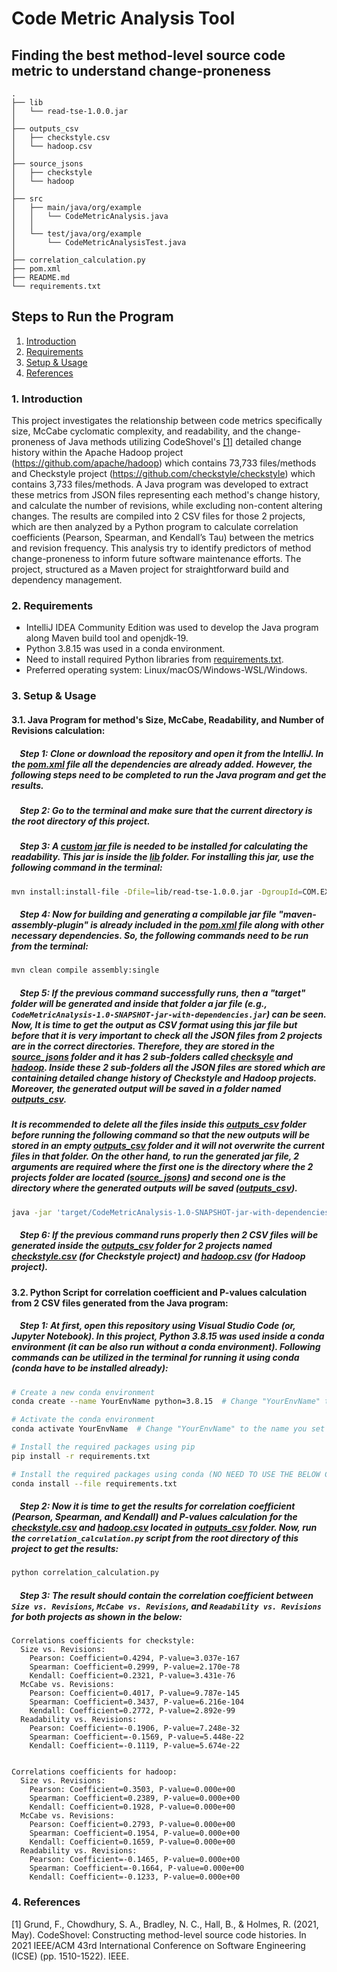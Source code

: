 
# Code Metric Analysis Tool
## Finding the best method-level source code metric to understand change-proneness

```
.
├── lib
│   └── read-tse-1.0.0.jar
│
├── outputs_csv
│   ├── checkstyle.csv
│   └── hadoop.csv
│
├── source_jsons
│   ├── checkstyle
│   └── hadoop
│
├── src
│   ├── main/java/org/example
│   │   └── CodeMetricAnalysis.java
│   │
│   └── test/java/org/example
│       └── CodeMetricAnalysisTest.java
│
├── correlation_calculation.py
├── pom.xml
├── README.md
└── requirements.txt
```

## Steps to Run the Program
  1. [Introduction](#1-introduction)
  2. [Requirements](#2-requirements)
  3. [Setup \& Usage](#3-setup--usage)
  4. [References](#4-references)


### 1. Introduction

This project investigates the relationship between code metrics specifically size, McCabe cyclomatic complexity, and readability, and the change-proneness of Java methods utilizing CodeShovel's [[1]](#ref1) detailed change history within the Apache Hadoop project (https://github.com/apache/hadoop) which contains 73,733 files/methods and Checkstyle project (https://github.com/checkstyle/checkstyle) which contains 3,733 files/methods. A Java program was developed to extract these metrics from JSON files representing each method's change history, and calculate the number of revisions, while excluding non-content altering changes. The results are compiled into 2 CSV files for those 2 projects, which are then analyzed by a Python program to calculate correlation coefficients (Pearson, Spearman, and Kendall’s Tau) between the metrics and revision frequency. This analysis try to identify predictors of method change-proneness to inform future software maintenance efforts. The project, structured as a Maven project for straightforward build and dependency management.


### 2. Requirements

- IntelliJ IDEA Community Edition was used to develop the Java program along Maven build tool and openjdk-19.
- Python 3.8.15 was used in a conda environment.
- Need to install required Python libraries from [requirements.txt](requirements.txt).
- Preferred operating system: Linux/macOS/Windows-WSL/Windows.


### 3. Setup & Usage
#### 3.1. Java Program for method's Size, McCabe, Readability, and Number of Revisions calculation:

##### **&nbsp;&nbsp;&nbsp;&nbsp;Step 1:** *Clone or download the repository and open it from the IntelliJ. In the [pom.xml](pom.xml) file all the dependencies are already added. However, the following steps need to be completed to run the Java program and get the results.*

##### **&nbsp;&nbsp;&nbsp;&nbsp;Step 2:** *Go to the terminal and make sure that the current directory is the root directory of this project.*

##### **&nbsp;&nbsp;&nbsp;&nbsp;Step 3:** *A [custom jar](lib/read-tse-1.0.0.jar) file is needed to be installed for calculating the readability. This jar is inside the [lib](lib) folder. For installing this jar, use the following command in the terminal:*

```bash
mvn install:install-file -Dfile=lib/read-tse-1.0.0.jar -DgroupId=COM.EXAMPLE.ALLSMALL -DartifactId=read-tse -Dversion=1.0.0 -Dpackaging=jar
```

##### **&nbsp;&nbsp;&nbsp;&nbsp;Step 4:** *Now for building and generating a compilable jar file "maven-assembly-plugin" is already included in the [pom.xml](pom.xml) file along with other necessary dependencies. So, the following commands need to be run from the terminal:*

```bash
mvn clean compile assembly:single
```

##### **&nbsp;&nbsp;&nbsp;&nbsp;Step 5:** *If the previous command successfully runs, then a "target" folder will be generated and inside that folder a jar file (e.g., `CodeMetricAnalysis-1.0-SNAPSHOT-jar-with-dependencies.jar`) can be seen. Now, It is time to get the output as CSV format using this jar file but before that it is very important to check all the JSON files from 2 projects are in the correct directories. Therefore, they are stored in the [source_jsons](source_jsons) folder and it has 2 sub-folders called [checksyle](source_jsons/checkstyle) and [hadoop](source_jsons/hadoop). Inside these 2 sub-folders all the JSON files are stored which are containing detailed change history of Checkstyle and Hadoop projects. Moreover, the generated output will be saved in a folder named [outputs_csv](outputs_csv).*

##### ***It is recommended to delete all the files inside this [outputs_csv](outputs_csv) folder before running the following command so that the new outputs will be stored in an empty [outputs_csv](outputs_csv) folder and it will not overwrite the current files in that folder. On the other hand, to run the generated jar file, 2 arguments are required where the first one is the directory where the 2 projects folder are located ([source_jsons](source_jsons)) and second one is the directory where the generated outputs will be saved ([outputs_csv](outputs_csv)).***

```bash
java -jar 'target/CodeMetricAnalysis-1.0-SNAPSHOT-jar-with-dependencies.jar' 'source_jsons' 'outputs_csv'
```

##### **&nbsp;&nbsp;&nbsp;&nbsp;Step 6:** *If the previous command runs properly then 2 CSV files will be generated inside the [outputs_csv](outputs_csv) folder for 2 projects named [checkstyle.csv](outputs_csv/checkstyle.csv) (for Checkstyle project) and [hadoop.csv](outputs_csv/hadoop.csv) (for Hadoop project).*


#### 3.2. Python Script for correlation coefficient and P-values calculation from 2 CSV files generated from the Java program:

##### **&nbsp;&nbsp;&nbsp;&nbsp;Step 1:** *At first, open this repository using Visual Studio Code (or, Jupyter Notebook). In this project, Python 3.8.15 was used inside a conda environment (it can be also run without a conda environment). Following commands can be utilized in the terminal for running it using conda (conda have to be installed already):*

```bash
# Create a new conda environment
conda create --name YourEnvName python=3.8.15  # Change "YourEnvName" to your desired conda environment name.

# Activate the conda environment
conda activate YourEnvName  # Change "YourEnvName" to the name you set in the previous command.

# Install the required packages using pip
pip install -r requirements.txt

# Install the required packages using conda (NO NEED TO USE THE BELOW COMMAND IF THE PREVIOUS COMMAND INSTALLS EVERYTHING PROPERLY)
conda install --file requirements.txt
```

##### **&nbsp;&nbsp;&nbsp;&nbsp;Step 2:** *Now it is time to get the results for correlation coefficient (Pearson, Spearman, and Kendall) and P-values calculation for the [checkstyle.csv](outputs_csv/checkstyle.csv) and [hadoop.csv](outputs_csv/hadoop.csv) located in [outputs_csv](outputs_csv) folder. Now, run the `correlation_calculation.py` script from the root directory of this project to get the results:*

```bash
python correlation_calculation.py
```

##### **&nbsp;&nbsp;&nbsp;&nbsp;Step 3:** *The result should contain the correlation coefficient between `Size vs. Revisions`, `McCabe vs. Revisions`, and `Readability vs. Revisions` for both projects as shown in the below:*

```
Correlations coefficients for checkstyle:
  Size vs. Revisions:
    Pearson: Coefficient=0.4294, P-value=3.037e-167
    Spearman: Coefficient=0.2999, P-value=2.170e-78
    Kendall: Coefficient=0.2321, P-value=3.431e-76
  McCabe vs. Revisions:
    Pearson: Coefficient=0.4017, P-value=9.787e-145
    Spearman: Coefficient=0.3437, P-value=6.216e-104
    Kendall: Coefficient=0.2772, P-value=2.892e-99
  Readability vs. Revisions:
    Pearson: Coefficient=-0.1906, P-value=7.248e-32
    Spearman: Coefficient=-0.1569, P-value=5.448e-22
    Kendall: Coefficient=-0.1119, P-value=5.674e-22


Correlations coefficients for hadoop:
  Size vs. Revisions:
    Pearson: Coefficient=0.3503, P-value=0.000e+00
    Spearman: Coefficient=0.2389, P-value=0.000e+00
    Kendall: Coefficient=0.1928, P-value=0.000e+00
  McCabe vs. Revisions:
    Pearson: Coefficient=0.2793, P-value=0.000e+00
    Spearman: Coefficient=0.1954, P-value=0.000e+00
    Kendall: Coefficient=0.1659, P-value=0.000e+00
  Readability vs. Revisions:
    Pearson: Coefficient=-0.1465, P-value=0.000e+00
    Spearman: Coefficient=-0.1664, P-value=0.000e+00
    Kendall: Coefficient=-0.1233, P-value=0.000e+00
```

### 4. References

<a name="ref1"></a>
[1] Grund, F., Chowdhury, S. A., Bradley, N. C., Hall, B., & Holmes, R. (2021, May). CodeShovel: Constructing method-level source code histories. In 2021 IEEE/ACM 43rd International Conference on Software Engineering (ICSE) (pp. 1510-1522). IEEE.
